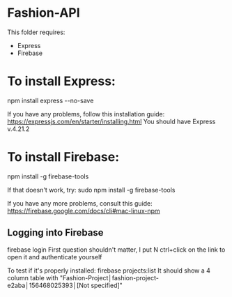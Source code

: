# Fashion-API

This folder requires:
- Express
- Firebase

# To install Express:
npm install express --no-save

If you have any problems, follow this installation guide: https://expressjs.com/en/starter/installing.html
You should have Express v.4.21.2

# To install Firebase:
npm install -g firebase-tools

If that doesn't work, try: sudo npm install -g firebase-tools

If you have any more problems, consult this guide: https://firebase.google.com/docs/cli#mac-linux-npm

## Logging into Firebase
firebase login
First question shouldn't matter, I put N
ctrl+click on the link to open it and authenticate yourself

To test if it's properly installed: firebase projects:list
It should show a 4 column table with "Fashion-Project│fashion-project-e2aba│156468025393│[Not specified]"  



